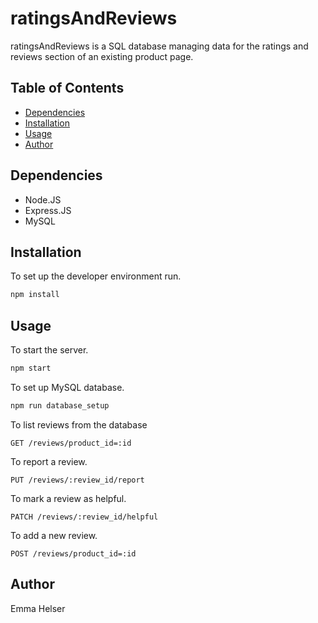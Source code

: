 # ratingsAndReviews

ratingsAndReviews is a SQL database managing data for the ratings and reviews section of an existing product page.

## Table of Contents

- [Dependencies](#Dependencies)
- [Installation](#Installation)
- [Usage](#Usage)
- [Author](#Author)

## Dependencies

- Node.JS
- Express.JS
- MySQL

## Installation

To set up the developer environment run.

```bash
npm install
```

## Usage

To start the server.

```bash
npm start
```

To set up MySQL database.

```bash
npm run database_setup
```

To list reviews from the database

```
GET /reviews/product_id=:id
```

To report a review.

```
PUT /reviews/:review_id/report
```

To mark a review as helpful.

```
PATCH /reviews/:review_id/helpful
```

To add a new review.

```
POST /reviews/product_id=:id
```

## Author

Emma Helser

